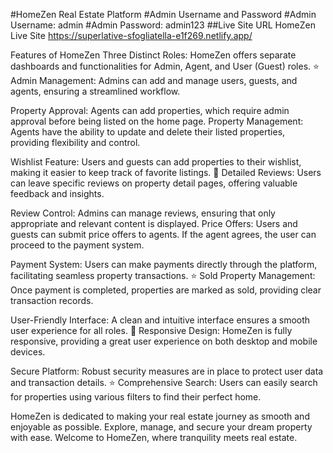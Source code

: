 #HomeZen Real Estate Platform
#Admin Username and Password
#Admin Username: admin
#Admin Password: admin123
##Live Site URL
HomeZen Live Site
https://superlative-sfogliatella-e1f269.netlify.app/

Features of HomeZen
Three Distinct Roles: HomeZen offers separate dashboards and functionalities for Admin, Agent, and User (Guest) roles.
 ⭐ Admin Management: Admins can add and manage users, guests, and agents, ensuring a streamlined workflow.


Property Approval: Agents can add properties, which require admin approval before being listed on the home page.
Property Management: Agents have the ability to update and delete their listed properties, providing flexibility and control.

Wishlist Feature: Users and guests can add properties to their wishlist, making it easier to keep track of favorite listings.
 🌟 Detailed Reviews: Users can leave specific reviews on property detail pages, offering valuable feedback and insights.

Review Control: Admins can manage reviews, ensuring that only appropriate and relevant content is displayed.
 Price Offers: Users and guests can submit price offers to agents. If the agent agrees, the user can proceed to the payment system.

Payment System: Users can make payments directly through the platform, facilitating seamless property transactions.
⭐ Sold Property Management: Once payment is completed, properties are marked as sold, providing clear transaction records.

User-Friendly Interface: A clean and intuitive interface ensures a smooth user experience for all roles.
🔹 Responsive Design: HomeZen is fully responsive, providing a great user experience on both desktop and mobile devices.

Secure Platform: Robust security measures are in place to protect user data and transaction details.
 ⭐ Comprehensive Search: Users can easily search for properties using various filters to find their perfect home.

HomeZen is dedicated to making your real estate journey as smooth and enjoyable as possible. Explore, manage, and secure your dream property with ease. Welcome to HomeZen, where tranquility meets real estate.
